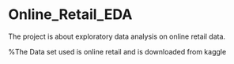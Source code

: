 # Online_Retail_EDA

The project is about exploratory data analysis on online retail data.

%The Data set used is online retail and is downloaded from kaggle
